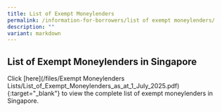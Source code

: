 ```yaml
---
title: List of Exempt Moneylenders
permalink: /information-for-borrowers/list of exempt moneylenders/
description: ""
variant: markdown
---
```

List of Exempt Moneylenders in Singapore
---
Click [here](/files/Exempt Moneylenders Lists/List_of_Exempt_Moneylenders_as_at_1_July_2025.pdf){:target="_blank"} to view the complete list of exempt moneylenders in Singapore.